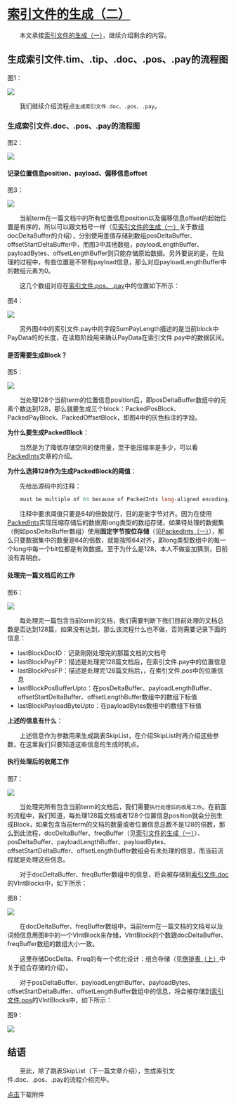 # [索引文件的生成（二）](https://www.amazingkoala.com.cn/Lucene/Index/)

&emsp;&emsp;本文承接[索引文件的生成（一）](https://www.amazingkoala.com.cn/Lucene/Index/2019/1226/121.html)，继续介绍剩余的内容。

## 生成索引文件.tim、.tip、.doc、.pos、.pay的流程图

图1：

<img src="索引文件的生成（二）-image/1.png">

&emsp;&emsp;我们继续介绍流程点`生成索引文件.doc、.pos、.pay`。

### 生成索引文件.doc、.pos、.pay的流程图

图2：

<img src="索引文件的生成（二）-image/2.png">

#### 记录位置信息position、payload、偏移信息offset

图3：

<img src="索引文件的生成（二）-image/3.png">

&emsp;&emsp;当前term在一篇文档中的所有位置信息position以及偏移信息offset的起始位置是有序的，所以可以跟文档号一样（见[索引文件的生成（一）](https://www.amazingkoala.com.cn/Lucene/Index/2019/1226/121.html)关于数组docDeltaBuffer的介绍），分别使用差值存储到数组posDeltaBuffer、offsetStartDeltaBuffer中，而图3中其他数组，payloadLengthBuffer、payloadBytes、offsetLengthBuffer则只能存储原始数据。另外要说的是，在处理的过程中，有些位置是不带有payload信息，那么对应payloadLengthBuffer中的数组元素为0。

&emsp;&emsp;这几个数组对应在[索引文件.pos、.pay](https://www.amazingkoala.com.cn/Lucene/suoyinwenjian/2019/0324/41.html)中的位置如下所示：

图4：

<img src="索引文件的生成（二）-image/4.png">

&emsp;&emsp;另外图4中的索引文件.pay中的字段SumPayLength描述的是当前block中PayData的的长度，在读取阶段用来确认PayData在索引文件.pay中的数据区间。

#### 是否需要生成Block？

图5：

<img src="索引文件的生成（二）-image/5.png">

&emsp;&emsp;当处理128个当前term的位置信息position后，即posDeltaBuffer数组中的元素个数达到128，那么就要生成三个block：PackedPosBlock、PackedPayBlock、PackedOffsetBlock，即图4中的灰色标注的字段。

**为什么要生成PackedBlock**：

&emsp;&emsp;当然是为了降低存储空间的使用量，至于能压缩率是多少，可以看[PackedInts](https://www.amazingkoala.com.cn/Lucene/yasuocunchu/2019/1217/118.html)文章的介绍。

**为什么选择128作为生成PackedBlock的阈值**：

&emsp;&emsp;先给出源码中的注释：

```java
    must be multiple of 64 because of PackedInts long-aligned encoding/decoding
```

&emsp;&emsp;注释中要求阈值只要是64的倍数就行，目的是能字节对齐。因为在使用[PackedInts](https://www.amazingkoala.com.cn/Lucene/yasuocunchu/2019/1217/118.html)实现压缩存储后的数据用long类型的数组存储，如果待处理的数据集（例如posDeltaBuffer数组）使用**固定字节按位存储**（见[PackedInts（一）](https://www.amazingkoala.com.cn/Lucene/yasuocunchu/2019/1217/118.html)），那么只要数据集中的数量是64的倍数，就能按照64对齐，即long类型数组中的每一个long中每一个bit位都是有效数据。至于为什么是128，本人不做妄加猜测，目前没有弄明白。

#### 处理完一篇文档后的工作

图6：

<img src="索引文件的生成（二）-image/6.png">

&emsp;&emsp;每处理完一篇包含当前term的文档，我们需要判断下我们目前处理的文档总数是否达到128篇，如果没有达到，那么该流程什么也不做，否则需要记录下面的信息：

- lastBlockDocID：记录刚刚处理完的那篇文档的文档号
- lastBlockPayFP：描述是处理完128篇文档后，在索引文件.pay中的位置信息
- lastBlockPosFP：描述是处理完128篇文档后，，在索引文件.pos中的位置信息
- lastBlockPosBufferUpto：在posDeltaBuffer、payloadLengthBuffer、offsetStartDeltaBuffer、offsetLengthBuffer数组中的数组下标值
- lastBlockPayloadByteUpto：在payloadBytes数组中的数组下标值

**上述的信息有什么**：

&emsp;&emsp;上述信息作为参数用来生成跳表SkipList，在介绍SkipList时再介绍这些参数，在这里我们只要知道这些信息的生成时机点。

#### 执行处理后的收尾工作

图7：

<img src="索引文件的生成（二）-image/7.png">

&emsp;&emsp;当处理完所有包含当前term的文档后，我们需要`执行处理后的收尾工作`。在前面的流程中，我们知道，每处理128篇文档或者128个位置信息position就会分别生成Block，如果包含当前term的文档的数量或者位置信息总数不是128的倍数，那么到此流程，docDeltaBuffer、freqBuffer（见[索引文件的生成（一）](https://www.amazingkoala.com.cn/Lucene/Index/2019/1226/121.html)）、posDeltaBuffer、payloadLengthBuffer、payloadBytes、offsetStartDeltaBuffer、offsetLengthBuffer数组会有未处理的信息，而当前流程就是处理这些信息。

&emsp;&emsp;对于docDeltaBuffer、freqBuffer数组中的信息，将会被存储到[索引文件.doc](https://www.amazingkoala.com.cn/Lucene/suoyinwenjian/2019/0324/42.html)的VIntBlocks中，如下所示：

图8：

<img src="索引文件的生成（二）-image/8.png">


&emsp;&emsp;在docDeltaBuffer、freqBuffer数组中，当前term在一篇文档的文档号以及词频信息用图8中的一个VIntBlock来存储，VIntBlock的个数跟docDeltaBuffer、freqBuffer数组的数组大小一致。

&emsp;&emsp;这里存储DocDelta、Freq的有一个优化设计：组合存储（见[倒排表（上）](https://www.amazingkoala.com.cn/Lucene/Index/2019/0222/36.html)中关于组合存储的介绍）。

&emsp;&emsp;对于posDeltaBuffer、payloadLengthBuffer、payloadBytes、offsetStartDeltaBuffer、offsetLengthBuffer数组中的信息，将会被存储到[索引文件.pos](https://www.amazingkoala.com.cn/Lucene/suoyinwenjian/2019/0324/41.html)的VIntBlocks中，如下所示：

图9：

<img src="索引文件的生成（二）-image/9.png">

## 结语 

&emsp;&emsp;至此，除了跳表SkipList（下一篇文章介绍），生成索引文件.doc、.pos、.pay的流程介绍完毕。

[点击]()下载附件

